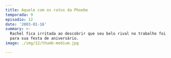 ```yaml
---
title: Aquele com os ratos da Phoebe
temporada: 9
episodio: 12
date: '2003-01-16'
summary: >-
  Rachel fica irritada ao descobrir que seu belo rival no trabalho foi convidado
  para sua festa de aniversário.
image: ./img/12/thumb-medium.jpg

---
```

